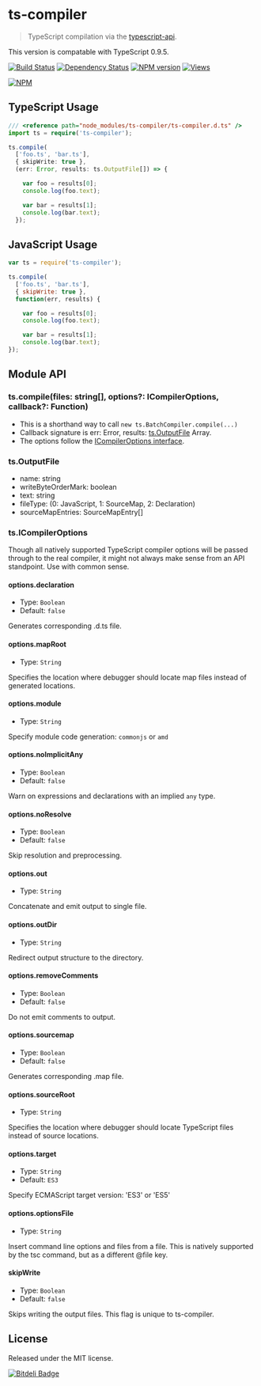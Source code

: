 # ts-compiler

> TypeScript compilation via the [typescript-api][].

This version is compatable with TypeScript 0.9.5.

[![Build Status][]](http://travis-ci.org/jedmao/ts-compiler)
[![Dependency Status][]](https://gemnasium.com/jedmao/ts-compiler)
[![NPM version][]](http://badge.fury.io/js/ts-compiler)
[![Views][]](https://sourcegraph.com/github.com/jedmao/ts-compiler)

[![NPM][]](https://nodei.co/npm/ts-compiler/)


## TypeScript Usage

```ts
/// <reference path="node_modules/ts-compiler/ts-compiler.d.ts" />
import ts = require('ts-compiler');

ts.compile(
  ['foo.ts', 'bar.ts'],
  { skipWrite: true },
  (err: Error, results: ts.OutputFile[]) => {

    var foo = results[0];
    console.log(foo.text);

    var bar = results[1];
    console.log(bar.text);
  });
```


## JavaScript Usage

```js
var ts = require('ts-compiler');

ts.compile(
  ['foo.ts', 'bar.ts'],
  { skipWrite: true },
  function(err, results) {

    var foo = results[0];
    console.log(foo.text);

    var bar = results[1];
    console.log(bar.text);
});
```


## Module API


### ts.compile(files: string[], options?: ICompilerOptions, callback?: Function)

- This is a shorthand way to call `new ts.BatchCompiler.compile(...)`
- Callback signature is err: Error, results: [ts.OutputFile](#tsoutputfile) Array.
- The options follow the [ICompilerOptions interface](#tsicompileroptions).


### ts.OutputFile

- name: string
- writeByteOrderMark: boolean
- text: string
- fileType: (0: JavaScript, 1: SourceMap, 2: Declaration)
- sourceMapEntries: SourceMapEntry[]


### ts.ICompilerOptions

Though all natively supported TypeScript compiler options will be passed through to the real compiler, it might not always make sense from an API standpoint. Use with common sense.


#### options.declaration
- Type: `Boolean`
- Default: `false`

Generates corresponding .d.ts file.

#### options.mapRoot
- Type: `String`

Specifies the location where debugger should locate map files instead of generated locations.

#### options.module
- Type: `String`

Specify module code generation: `commonjs` or `amd`

#### options.noImplicitAny
- Type: `Boolean`
- Default: `false`

Warn on expressions and declarations with an implied `any` type.

#### options.noResolve
- Type: `Boolean`
- Default: `false`

Skip resolution and preprocessing.

#### options.out
- Type: `String`

Concatenate and emit output to single file.

#### options.outDir
- Type: `String`

Redirect output structure to the directory.

#### options.removeComments
- Type: `Boolean`
- Default: `false`

Do not emit comments to output.

#### options.sourcemap
- Type: `Boolean`
- Default: `false`

Generates corresponding .map file.

#### options.sourceRoot
- Type: `String`

Specifies the location where debugger should locate TypeScript files instead of source locations.

#### options.target
- Type: `String`
- Default: `ES3`

Specify ECMAScript target version: 'ES3' or 'ES5'

#### options.optionsFile
- Type: `String`

Insert command line options and files from a file. This is natively supported by the tsc command, but as a different @file key.

#### skipWrite
- Type: `Boolean`
- Default: `false`

Skips writing the output files. This flag is unique to ts-compiler.


## License

Released under the MIT license.

[![Bitdeli Badge](https://d2weczhvl823v0.cloudfront.net/jedmao/ts-compiler/trend.png)](https://bitdeli.com/free "Bitdeli Badge")


[typescript-api]: https://github.com/jedmao/typescript-api
[Build Status]: https://secure.travis-ci.org/jedmao/ts-compiler.png?branch=master
[Dependency Status]: https://gemnasium.com/jedmao/ts-compiler.png
[NPM version]: https://badge.fury.io/js/ts-compiler.png
[Views]: https://sourcegraph.com/api/repos/github.com/jedmao/ts-compiler/counters/views-24h.png
[NPM]: https://nodei.co/npm/ts-compiler.png?downloads=true
